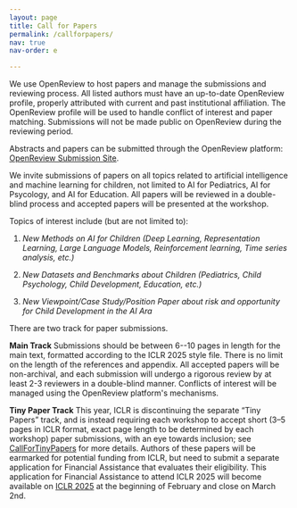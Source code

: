 ```yaml
---
layout: page
title: Call for Papers
permalink: /callforpapers/
nav: true
nav-order: e

---
```


We use OpenReview to host papers and manage the submissions and reviewing process. All listed authors must have an up-to-date OpenReview profile, properly attributed with current and past institutional affiliation. The OpenReview profile will be used to handle conflict of interest and paper matching. Submissions will not be made public on OpenReview during the reviewing period.

Abstracts and papers can be submitted through the OpenReview platform: [OpenReview Submission Site](https://openreview.net/group?id=ICLR.cc/2025/Workshop/AI4CHL).

We invite submissions of papers on all topics related to artificial intelligence and machine learning for children, not limited to AI for Pediatrics, AI for Psycology, and AI for Education. All papers will be reviewed in a double-blind process and accepted papers will be presented at the workshop.

Topics of interest include (but are not limited to):

1. *New Methods on AI for Children (Deep Learning, Representation Learning, Large Language Models, Reinforcement learning, Time series analysis, etc.)*

2. *New Datasets and Benchmarks about Children (Pediatrics, Child Psychology, Child Development, Education, etc.)*

3. *New Viewpoint/Case Study/Position Paper about risk and opportunity for Child Development in the AI Ara*

There are two track for paper submissions.

**Main Track** Submissions should be between 6--10 pages in length for the main text, formatted according to the ICLR 2025 style file. There is no limit on the length of the references and appendix. All accepted papers will be non-archival, and each submission will undergo a rigorous review by at least 2-3 reviewers in a double-blind manner. Conflicts of interest will be managed using the OpenReview platform's mechanisms.


**Tiny Paper Track** This year, ICLR is discontinuing the separate “Tiny Papers” track, and is instead requiring each workshop to accept short (3–5 pages in ICLR format, exact page length to be determined by each workshop) paper submissions, with an eye towards inclusion; see [CallForTinyPapers](https://iclr.cc/Conferences/2025/CallForTinyPapers) for more details. Authors of these papers will be earmarked for potential funding from ICLR, but need to submit a separate application for Financial Assistance that evaluates their eligibility. This application for Financial Assistance to attend ICLR 2025 will become available on [ICLR 2025](https://iclr.cc/Conferences/2025) at the beginning of February and close on March 2nd.


